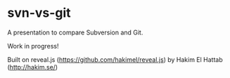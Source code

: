 # svn-vs-git

A presentation to compare Subversion and Git.

Work in progress!

Built on reveal.js (https://github.com/hakimel/reveal.js) by Hakim El Hattab (http://hakim.se/)

